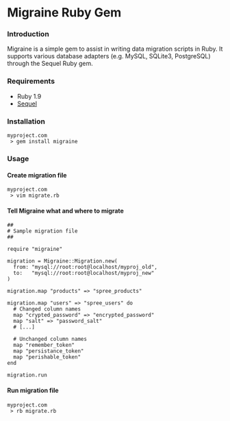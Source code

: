 # Migraine Ruby Gem

### Introduction

Migraine is a simple gem to assist in writing data migration
scripts in Ruby. It supports various database adapters (e.g.
MySQL, SQLite3, PostgreSQL) through the Sequel Ruby gem.

### Requirements

* Ruby 1.9
* [Sequel](https://github.com/jeremyevans/sequel)

### Installation

    myproject.com
     > gem install migraine

### Usage

#### Create migration file

    myproject.com
     > vim migrate.rb

#### Tell Migraine what and where to migrate

    ##
    # Sample migration file
    ##
    
    require "migraine"
    
    migration = Migraine::Migration.new(
      from: "mysql://root:root@localhost/myproj_old",
      to:   "mysql://root:root@localhost/myproj_new"
    )
    
    migration.map "products" => "spree_products"
    
    migration.map "users" => "spree_users" do
      # Changed column names
      map "crypted_password" => "encrypted_password"
      map "salt" => "password_salt"
      # [...]
    
      # Unchanged column names
      map "remember_token"
      map "persistance_token"
      map "perishable_token"
    end

    migration.run

#### Run migration file

    myproject.com
     > rb migrate.rb
